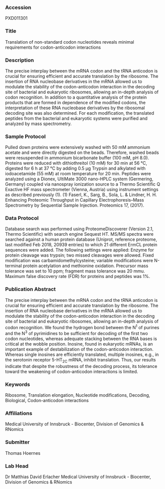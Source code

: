 ### Accession
PXD011301

### Title
Translation of non-standard codon nucleotides reveals minimal requirements for codon-anticodon interactions

### Description
The precise interplay between the mRNA codon and the tRNA anticodon is crucial for ensuring efficient and accurate translation by the ribosome. The insertion of RNA nucleobase derivatives in the mRNA allowed us to modulate the stability of the codon-anticodon interaction in the decoding site of bacterial and eukaryotic ribosomes, allowing an in-depth analysis of codon recognition. In addition to a quantitative analysis of the protein products that are formed in dependence of the modified codons, the interpretation of these RNA nucleobase derivatives by the ribosomal decoding site was also determined. For each modification, the translated peptides from the bacterial and eukaryotic systems were purified and analyzed by mass spectrometry.

### Sample Protocol
Pulled down proteins were extensively washed with 50 mM ammonium acetate and were directly digested on the beads. Therefore, washed beads were resuspended in ammonium bicarbonate buffer (100 mM, pH 8.0). Proteins were reduced with dithiothreitol (10 mM) for 30 min at 56 °C, digested for 6 h at 37 °C by adding 0.5 µg Trypsin and alkylated with iodoacetamide (55 mM) at room temperature for 20 min. Peptides were analyzed using a Dionex, UltiMate 3000 nano-HPLC system (Germering, Germany) coupled via nanospray ionization source to a Thermo Scientific Q Exactive HF mass spectrometer (Vienna, Austria) using instrument settings as described previously (1). (1) Faserl, K., Sarg, B., Sola, L. & Lindner, H. H. Enhancing Proteomic Throughput in Capillary Electrophoresis–Mass Spectrometry by Sequential Sample Injection. Proteomics 17, (2017).

### Data Protocol
Database search was performed using ProteomeDiscoverer (Version 2.1, Thermo Scientific) with search engine Sequest HT. MS/MS spectra were searched against a human protein database (Uniprot, reference proteome, last modified Feb 2018, 20939 entries) to which 21 different ErmCL protein sequences were added. The following settings were applied: Enzyme for protein cleavage was trypsin; two missed cleavages were allowed. Fixed modification was carbamidomethylcysteine; variable modifications were N-terminal protein acetylation and methionine oxidation. Precursor mass tolerance was set to 10 ppm; fragment mass tolerance was 20 mmu. Maximum false discovery rate (FDR) for proteins and peptides was 1%.

### Publication Abstract
The precise interplay between the mRNA codon and the tRNA anticodon is crucial for ensuring efficient and accurate translation by the ribosome. The insertion of RNA nucleobase derivatives in the mRNA allowed us to modulate the stability of the codon-anticodon interaction in the decoding site of bacterial and eukaryotic ribosomes, allowing an in-depth analysis of codon recognition. We found the hydrogen bond between the N<sup>1</sup> of purines and the N<sup>3</sup> of pyrimidines to be sufficient for decoding of the first two codon nucleotides, whereas adequate stacking between the RNA bases is critical at the wobble position. Inosine, found in eukaryotic mRNAs, is an important example of destabilization of the codon-anticodon interaction. Whereas single inosines are efficiently translated, multiple inosines, e.g., in the serotonin receptor 5-HT<sub>2C</sub> mRNA, inhibit translation. Thus, our results indicate that despite the robustness of the decoding process, its tolerance toward the weakening of codon-anticodon interactions is limited.

### Keywords
Ribosome, Translation elongation, Nucleotide modifications, Decoding, Biological, Codon-anticodon interactions

### Affiliations
Medical University of Innsbruck - Biocenter, Division of Genomics & RNomics

### Submitter
Thomas Hoernes

### Lab Head
Dr Matthias David Erlacher
Medical University of Innsbruck - Biocenter, Division of Genomics & RNomics


